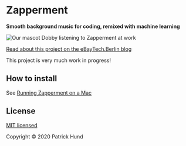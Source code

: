 # Zapperment

**Smooth background music for coding, remixed with machine learning**

![Our mascot Dobby listening to Zapperment at work](assets/dobby-listening-to-zapperment.png)

[Read about this project on the eBayTech.Berlin blog](https://ebaytech.berlin/zapperment-561877bcdf71)

This project is very much work in progress!

## How to install

See [Running Zapperment on a Mac](https://github.com/zapperment/zapperment/wiki/Running-Zapperment-on-a-Mac)

## License

[MIT licensed](LICENSE)

Copyright © 2020 Patrick Hund
